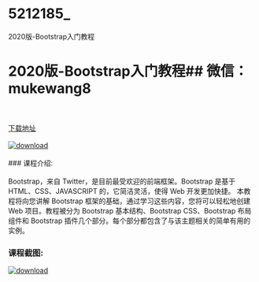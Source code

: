 # 5212185_
2020版-Bootstrap入门教程
# 2020版-Bootstrap入门教程## 微信：mukewang8
<br/></br>[下载地址](http://www.36tz.cn/article/5212185 "下载地址")
<br/></br>[![download](http://36tz.cn/muke_img/2020_04_2-63-300x210.png "下载地址")](http://www.36tz.cn/article/5212185 "下载地址")
<br/></br>### 课程介绍:<br/></br>Bootstrap，来自 Twitter，是目前最受欢迎的前端框架。Bootstrap 是基于 HTML、CSS、JAVASCRIPT 的，它简洁灵活，使得 Web 开发更加快捷。
本教程将向您讲解 Bootstrap 框架的基础，通过学习这些内容，您将可以轻松地创建 Web 项目。教程被分为 Bootstrap 基本结构、Bootstrap CSS、Bootstrap 布局组件和 Bootstrap 插件几个部分。每个部分都包含了与该主题相关的简单有用的实例。

### 课程截图:
[![download](http://36tz.cn/muke_img/2020_04_1-96.png "下载地址")](http://www.36tz.cn/article/5212185 "下载地址")
